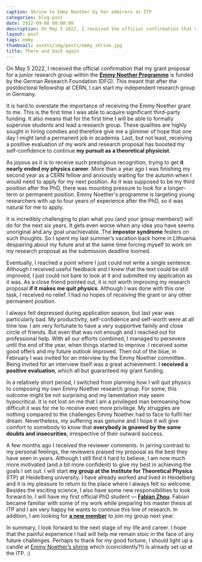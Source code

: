 ```yaml
---
caption: Shrine to Emmy Noether by her admirers at ITP
categories: blog-post
date: 2022-09-08 00:00:00
description: On May 5 2022, I received the official confirmation that my grant proposal for a junior research group within the **Emmy Noether Programme** is funded by the German Research Foundation (DFG).
layout: post
tags: emmy
thumbnail: assets/img/posts/emmy_shrine.jpg
title: There and back again
---
```


On May 5 2022, I received the official confirmation that my grant proposal for a junior research group within the [**Emmy Noether Programme**](https://www.dfg.de/en/research_funding/programmes/individual/emmy_noether/index.html) is funded by the German Research Foundation (DFG). This meant that after the postdoctoral fellowship at CERN, I can start my independent research group in Germany.

It is hard to overstate the importance of receiving the Emmy Noether grant to me. This is the first time I was able to acquire significant third-party funding. It also means that for the first time I will be able to formally supervise students and lead a research group. These qualities are highly sought in hiring comities and therefore give me a glimmer of hope that one day I might land a permanent job in academia. Last, but not least, receiving a positive evaluation of my work and research proposal has boosted my self-confidence to continue **my pursuit as a theoretical physicist**.

As joyous as it is to receive such prestigious recognition, trying to get **it nearly ended my physics career**. More than a year ago I was finishing my second year as a CERN fellow and anxiously waiting for the autumn when I would need to apply for my next position. As it was supposed to be my third position after the PhD, there was mounting pressure to look for a longer-term or permanent position. Emmy Noether's programme is targeting young researchers with up to four years of experience after the PhD, so it was natural for me to apply.

It is incredibly challenging to plan what you (and your group members!) will do for the next six years. It gets even worse when any idea you have seems unoriginal and any goal unachievable. The **impostor syndrome** festers on such thoughts. So I spent my last summer’s vacation back home in Lithuania despairing about my future and at the same time forcing myself to work on my research proposal as the submission deadline loomed.

Eventually, I reached a point where I just could not write a single sentence. Although I received useful feedback and I knew that the text could be still improved, I just could not bare to look at it and submitted my application as it was. As a close friend pointed out, it is not worth improving my research proposal **if it makes me quit physics**. Although I was done with this one task, I received no relief. I had no hopes of receiving the grant or any other permanent position.

I always felt depressed during application season, but last year was particularly bad. My productivity, self-confidence and self-worth were at all time low. I am very fortunate to have a very supportive family and close circle of friends. But even that was not enough and I reached out for professional help. With all our efforts combined, I managed to persevere until the end of the year, when things started to improve. I received some good offers and my future outlook improved. Then out of the blue, in February I was invited for an interview by the Emmy Noether committee. Being invited for an interview itself was a great achievement. I **received a positive evaluation**, which all but guaranteed my grant funding.

In a relatively short period, I switched from planning how I will quit physics to composing my own Emmy Noether research group. For some, this outcome might be not surprising and my lamentation may seem hypocritical. It is not lost on me that I am a privileged man bemoaning how difficult it was for me to receive even more privilege. My struggles are nothing compared to the challenges Emmy Noether had to face to fulfil her dream. Nevertheless, my suffering was genuine and I hope it will give comfort to somebody to know that **everybody is gnawed by the same doubts and insecurities**, irrespective of their outward success.

A few months ago I received the reviewer comments. In jarring contrast to my personal feelings, the reviewers praised my proposal as the best they have seen in years. Although I still find it hard to believe, I am now much more motivated (and a bit more confident) to give my best in achieving the goals I set out. I will start **my group at the Institute for Theoretical Physics** (ITP) at Heidelberg university. I have already worked and lived in Heidelberg and it is my pleasure to return to the place where I always felt so welcome. Besides the exciting science, I also have some new responsibilities to look forward to. I will have my first official PhD student — [**Fabian Zhou**](/#people). Fabian became familiar with some of my work while preparing his master thesis at ITP and I am very happy he wants to continue this line of research. In addition, I am looking for [**a new member**](/emmy/open) to join my group next year.

In summary, I look forward to the next stage of my life and career. I hope that the painful experience I had will help me remain stoic in the face of any future challenges. Perhaps to thank for my good fortune, I should light up a candle at [Emmy Noether’s shrine](#top) which (coincidently?!) is already set up at the ITP. :)
